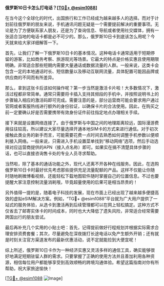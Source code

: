 **俄罗斯10日卡怎么打电话？[[TG💪+ @esim1088](https://t.me/s/esim1088)]**

在当今这个全球化的时代，出国旅行和工作已经成为越来越多人的选择。而对于计划前往俄罗斯的朋友来说，手机通讯问题无疑是一个需要提前解决的重要事项。无论是为了方便联系家人朋友，还是为了查询信息、导航或者使用社交媒体，拥有一张适合当地的电话卡都是必不可少的。那么，俄罗斯10日卡到底该怎么用呢？今天就来给大家详细解答一下。

首先，让我们了解一下俄罗斯10日卡的基本情况。这种电话卡通常适用于短期停留的游客，比如商务考察、旅游观光等场景。它最大的特点是价格实惠且使用期限明确，非常适合那些短期内需要大量通话或数据流量的人群。一般来说，这类卡会包含一定的本地通话时长、短信数量以及移动互联网流量，具体配置可能因品牌或供应商的不同而有所差异。

那么，拿到这张卡后该如何操作呢？第一步当然是激活卡片啦！大多数情况下，激活过程都非常简单。通常只需要将卡插入支持其频段的手机中，并按照说明书上的步骤输入相应的激活码即可完成。需要注意的是，部分运营商可能会要求用户通过官网或者客服热线进行额外的身份验证，以确保卡片的合法使用。因此，在购买之前一定要确认好是否需要携带有效身份证件前往指定地点办理相关手续。

接下来就是设置网络连接了。由于俄罗斯与中国之间的地理距离较远，国际漫游费用往往较高，所以建议大家尽量选择开通本地SIM卡的方式来进行通信。对于初次接触此类业务的新手而言，可能需要花费一点时间去熟悉如何调整手机参数以便顺利接入网络。一般来说，只需进入手机设置菜单找到“移动网络”选项，然后手动选择对应运营商提供的APN（接入点名称）即可。如果实在搞不清楚具体步骤的话，也可以直接咨询售卡处的专业人员寻求帮助。

当然啦，除了基本的通话功能之外，现代人还离不开各种在线服务。因此，在选购俄罗斯10日卡时最好优先考虑那些提供充足流量配额的产品。这样不仅能让你随时随地刷微博看视频，还能轻松下载地图软件随时掌握自己的位置信息。不过也要提醒大家注意控制流量消耗哦，毕竟超量使用的后果可是相当昂贵的！

另外值得一提的是，随着电子科技的发展，现在市面上已经出现了越来越多便捷高效的虚拟eSIM解决方案。例如，“TG💪+ @esim1088”平台就为广大用户提供了一站式的服务体验，从选卡到激活再到后续管理都可以在网上轻松搞定。这种方式不仅省去了邮寄实体卡的时间成本，同时也大大降低了遗失风险，非常适合经常需要跨国出行的朋友尝试。

最后再补充几个实用的小贴士吧：首先，记得提前做好行程规划并根据实际需求合理安排资费套餐；其次，尽量避免在深夜拨打长途电话以免产生额外开销；还有就是时刻关注官方渠道发布的最新优惠活动，说不定就能捡到大便宜呢！

综上所述，俄罗斯10日卡作为一种经济实惠又灵活多样的通信工具，确实能够很好地满足短期驻留人群的需求。只要掌握了正确的使用方法并且善加利用各种资源，相信每位用户都能够享受到高效顺畅的跨境沟通体验。希望这篇指南对你有所帮助，祝大家旅途愉快！

[[TG💪+ @esim1088](https://t.me/s/esim1088) ![Image](https://i.postimg.cc/4NQfJmqS/Snipaste-2025-05-13-00-14-12.png)]